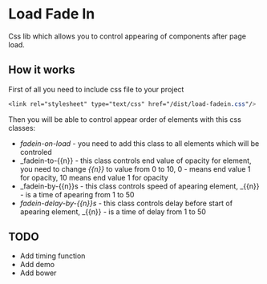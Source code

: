 # Load Fade In

Css lib which allows you to control appearing of components after page load.

## How it works

First of all you need to include css file to your project
```css
<link rel="stylesheet" type="text/css" href="/dist/load-fadein.css"/>
```
Then you will be able to control appear order of elements with this css classes:

- _fadein-on-load_ - you need to add this class to all elements which will be controled
- _fadein-to-{{n}} - this class controls end value of opacity for element, you need to change _{{n}}_ to value from 0 to 10, 0 - means end value 1 for opacity, 10 means end value 1 for opacity
- _fadein-by-{{n}}s - this class controls speed of apearing element, _{{n}} - is a time of apearing from 1 to 50
- _fadein-delay-by-{{n}}s_ - this class controls delay before start of apearing element, _{{n}} - is a time of delay from 1 to 50
 
## TODO

- Add timing function
- Add demo
- Add bower

